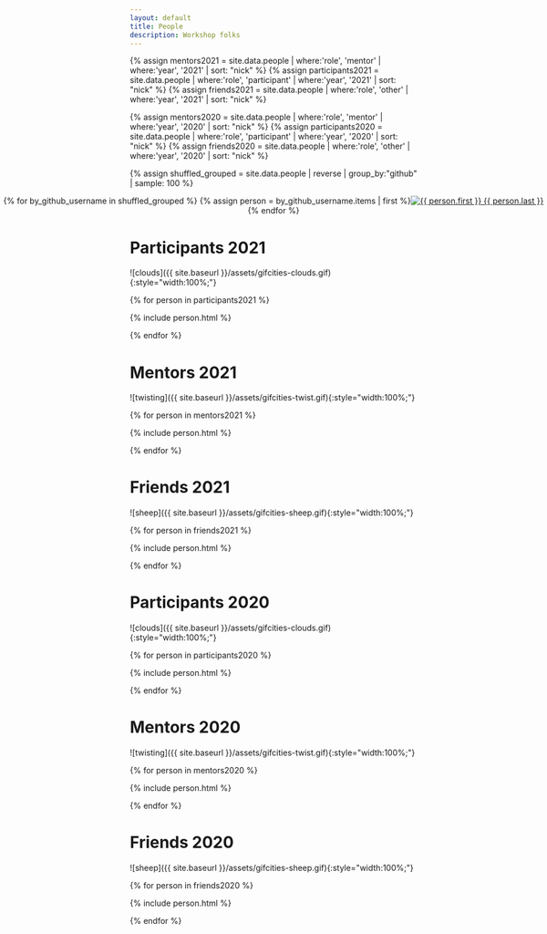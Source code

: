 ```yaml
---
layout: default
title: People
description: Workshop folks
---
```


{% assign mentors2021 = site.data.people | where:'role', 'mentor' | where:'year', '2021' | sort: "nick" %}
{% assign participants2021 = site.data.people | where:'role', 'participant' | where:'year', '2021' | sort: "nick" %}
{% assign friends2021 = site.data.people | where:'role', 'other' | where:'year', '2021' | sort: "nick" %}

{% assign mentors2020 = site.data.people | where:'role', 'mentor' | where:'year', '2020' | sort: "nick" %}
{% assign participants2020 = site.data.people | where:'role', 'participant' | where:'year', '2020' | sort: "nick" %}
{% assign friends2020 = site.data.people | where:'role', 'other' | where:'year', '2020' | sort: "nick" %}

{% assign shuffled_grouped = site.data.people | reverse | group_by:"github" | sample: 100 %}


<div style="display: flex; justify-content: center; flex-wrap: wrap; width: 100vw; margin-left: -50vw; left: 50%; position: relative;">
{% for by_github_username in shuffled_grouped %}
  {% assign person = by_github_username.items | first %}

  <div class="img-holder">
    <a href="#{{ person.github | replace: "-", "_" }}{{ person.year }}">
      <img
        src="{{ site.baseurl }}/assets/headshots/square-{{ person.github }}.png"
        alt="{{ person.first }} {{ person.last }}"
      >
    </a>
  </div>
{% endfor %}
</div>

# Participants 2021

![clouds]({{ site.baseurl }}/assets/gifcities-clouds.gif){:style="width:100%;"}

{% for person in participants2021 %}

  {% include person.html %}

{% endfor %}

# Mentors 2021

![twisting]({{ site.baseurl }}/assets/gifcities-twist.gif){:style="width:100%;"}

{% for person in mentors2021 %}

  {% include person.html %}

{% endfor %}

# Friends 2021

![sheep]({{ site.baseurl }}/assets/gifcities-sheep.gif){:style="width:100%;"}

{% for person in friends2021 %}

  {% include person.html %}

{% endfor %}

# Participants 2020

![clouds]({{ site.baseurl }}/assets/gifcities-clouds.gif){:style="width:100%;"}

{% for person in participants2020 %}

  {% include person.html %}

{% endfor %}

# Mentors 2020

![twisting]({{ site.baseurl }}/assets/gifcities-twist.gif){:style="width:100%;"}

{% for person in mentors2020 %}

  {% include person.html %}

{% endfor %}

# Friends 2020

![sheep]({{ site.baseurl }}/assets/gifcities-sheep.gif){:style="width:100%;"}

{% for person in friends2020 %}

  {% include person.html %}

{% endfor %}
